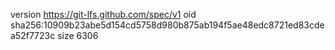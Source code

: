 version https://git-lfs.github.com/spec/v1
oid sha256:10909b23abe5d154cd5758d980b875ab194f5ae48edc8721ed83cdea52f7723c
size 6306
